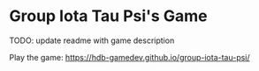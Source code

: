 # Group Iota Tau Psi's Game

TODO: update readme with game description

Play the game: https://hdb-gamedev.github.io/group-iota-tau-psi/
